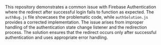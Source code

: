 This repository demonstrates a common issue with Firebase Authentication where the redirect after successful login fails to function as expected. The `authBug.js` file showcases the problematic code, while `authSolution.js` provides a corrected implementation.  The issue arises from improper handling of the authentication state change listener and the redirection process. The solution ensures that the redirect occurs only after successful authentication and uses appropriate error handling.
